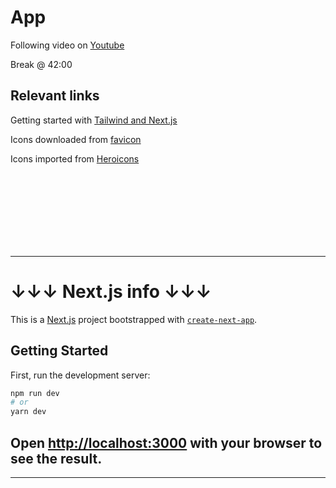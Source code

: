# App

Following video on [Youtube](https://www.youtube.com/watch?v=a6Xs2Ir40OI&t=2039s)

Break @ 42:00

## Relevant links    

Getting started with [Tailwind and Next.js](https://tailwindcss.com/docs/guides/nextjs)

Icons downloaded from [favicon](https://icons8.com/icons/set/favicon-instagram)

Icons imported from [Heroicons](https://heroicons.com/)



<br/>
<br/>
<br/>
<br/>
<br/>
<br/>
<br/>

---

# ↓↓↓ Next.js info ↓↓↓

This is a [Next.js](https://nextjs.org/) project bootstrapped with [`create-next-app`](https://github.com/vercel/next.js/tree/canary/packages/create-next-app).

## Getting Started

First, run the development server:

```bash
npm run dev
# or
yarn dev
```

Open [http://localhost:3000](http://localhost:3000) with your browser to see the result.
-
---